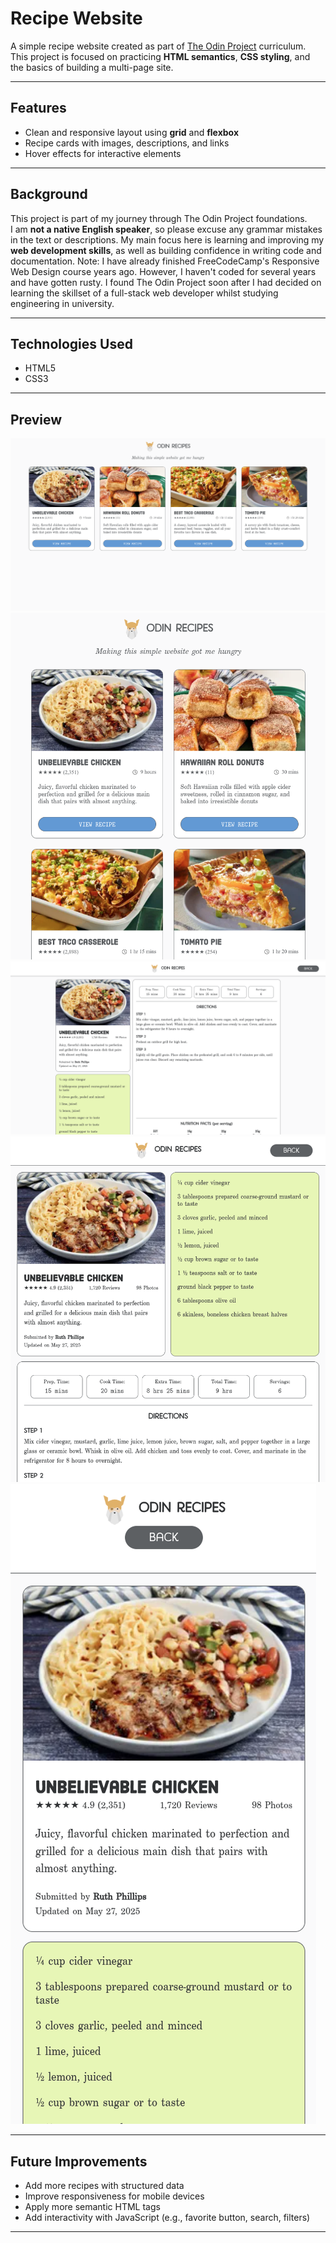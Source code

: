 # Recipe Website

A simple recipe website created as part of [The Odin Project](https://www.theodinproject.com/) curriculum.  
This project is focused on practicing **HTML semantics**, **CSS styling**, and the basics of building a multi-page site.

---

## Features
- Clean and responsive layout using **grid** and **flexbox**
- Recipe cards with images, descriptions, and links
- Hover effects for interactive elements

---

## Background
This project is part of my journey through The Odin Project foundations.  
I am **not a native English speaker**, so please excuse any grammar mistakes in the text or descriptions. My main focus here is learning and improving my **web development skills**, as well as building confidence in writing code and documentation.
Note: I have already finished FreeCodeCamp's Responsive Web Design course years ago. However, I haven't coded for several years and have gotten rusty. I found The Odin Project soon after I had decided on learning the skillset of a full-stack web developer whilst studying engineering in university. 

---

## Technologies Used
- HTML5
- CSS3

---

## Preview
![Screenshot of the Odin Recipe Homepage](./screenshots/homepage1.png)
![Screenshot of the Resized Odin Recipe Homepage](./screenshots/homepage2.png)
![Screenshot of a Recipe Page](./screenshots/recipe1.png)
![Screenshot of a Resized Recipe Page](./screenshots/recipe2.png)
![Screenshot of a Mobile Recipe Page](./screenshots/recipe3.png)

---

## Future Improvements
- Add more recipes with structured data
- Improve responsiveness for mobile devices
- Apply more semantic HTML tags
- Add interactivity with JavaScript (e.g., favorite button, search, filters)

---
